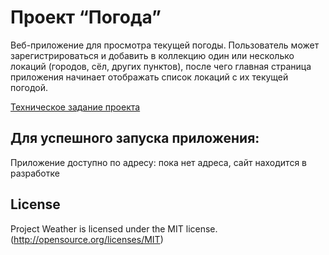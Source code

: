# Проект “Погода”

Веб-приложение для просмотра текущей погоды. Пользователь может зарегистрироваться и добавить в коллекцию один или несколько локаций (городов, сёл, других пунктов), после чего главная страница приложения начинает отображать список локаций с их текущей погодой.

[Техническое задание проекта](https://zhukovsd.github.io/python-backend-learning-course/Projects/WeatherViewer/)

## Для успешного запуска приложения:

Приложение доступно по адресу: пока нет адреса, сайт находится в разработке

## License
Project Weather is licensed under the MIT license. (http://opensource.org/licenses/MIT)
